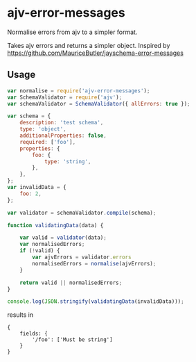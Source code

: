 # ajv-error-messages

Normalise errors from ajv to a simpler format.

Takes ajv errors and returns a simpler object. Inspired by https://github.com/MauriceButler/jayschema-error-messages

## Usage

```javascript
var normalise = require('ajv-error-messages');
var SchemaValidator = require('ajv');
var schemaValidator = SchemaValidator({ allErrors: true });

var schema = {
    description: 'test schema',
    type: 'object',
    additionalProperties: false,
    required: ['foo'],
    properties: {
        foo: {
            type: 'string',
        },
    },
};
var invalidData = {
    foo: 2,
};

var validator = schemaValidator.compile(schema);

function validatingData(data) {

    var valid = validator(data);
    var normalisedErrors;
    if (!valid) {
        var ajvErrors = validator.errors
        normalisedErrors = normalise(ajvErrors);
    }

    return valid || normalisedErrors;
}

console.log(JSON.stringify(validatingData(invalidData)));
```

results in

```
{
    fields: {
        '/foo': ['Must be string']
    }
}
```
